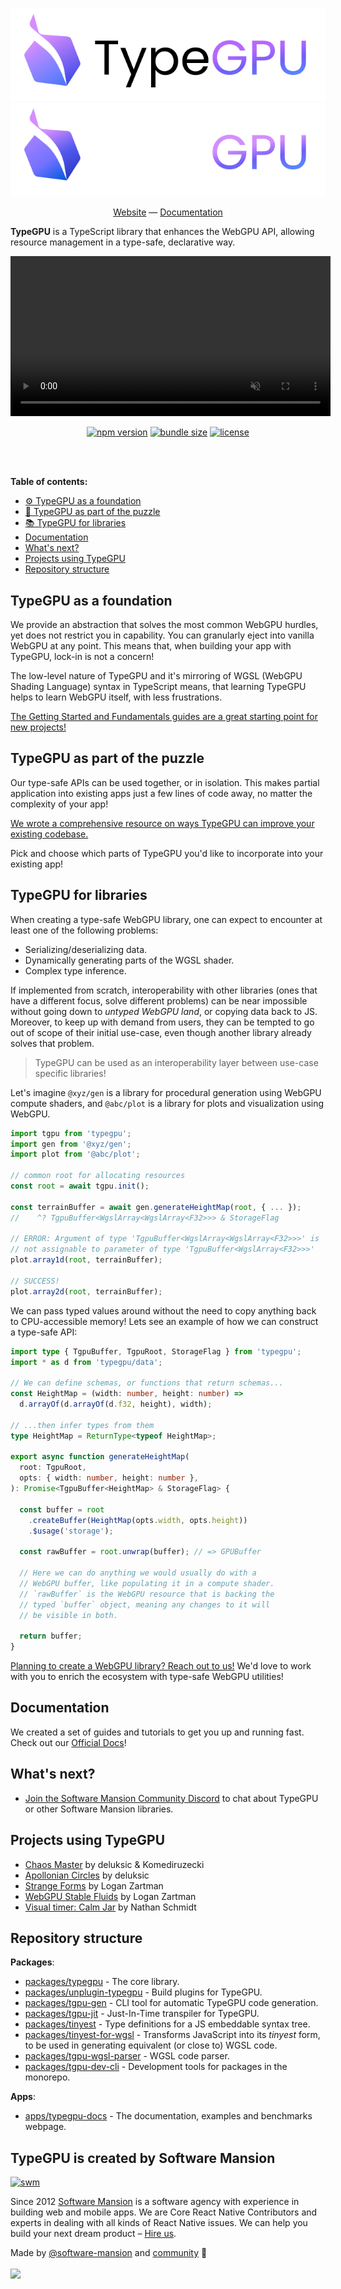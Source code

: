 <div align="center">

![TypeGPU (light mode)](./apps/typegpu-docs/public/typegpu-logo-light.svg#gh-light-mode-only)
![TypeGPU (dark mode)](./apps/typegpu-docs/public/typegpu-logo-dark.svg#gh-dark-mode-only)

[Website](https://docs.swmansion.com/TypeGPU) — [Documentation](https://docs.swmansion.com/TypeGPU/getting-started)

</div>

**TypeGPU** is a TypeScript library that enhances the WebGPU API, allowing resource management in a type-safe, declarative way.

<div align="center">
<video width="512" autoplay muted loop playsinline src="https://github.com/user-attachments/assets/5bca716d-477d-44a1-a839-5df0c8d9044c"></video>

<!-- automd:badges color="plum" license name="typegpu" bundlephobia no-npmDownloads -->

[![npm version](https://img.shields.io/npm/v/typegpu?color=plum)](https://npmjs.com/package/typegpu)
[![bundle size](https://img.shields.io/bundlephobia/minzip/typegpu?color=plum)](https://bundlephobia.com/package/typegpu)
[![license](https://img.shields.io/github/license/software-mansion/TypeGPU?color=plum)](https://github.com/software-mansion/TypeGPU/blob/main/LICENSE)

<!-- /automd -->

</div>

<br>
<br>

**Table of contents:**
- [⚙️ TypeGPU as a foundation](#typegpu-as-a-foundation)
- [🧩 TypeGPU as part of the puzzle](#typegpu-as-part-of-the-puzzle)
- [📚 TypeGPU for libraries](#typegpu-for-libraries)
- [Documentation](#documentation)
- [What's next?](#whats-next)
- [Projects using TypeGPU](#projects-using-typegpu)
- [Repository structure](#repository-structure)

## TypeGPU as a foundation

We provide an abstraction that solves the most common WebGPU hurdles, yet does not restrict you in capability.
You can granularly eject into vanilla WebGPU at any point. This means that, when building your app with TypeGPU,
lock-in is not a concern!

The low-level nature of TypeGPU and it's mirroring of WGSL (WebGPU Shading Language) syntax in TypeScript means,
that learning TypeGPU helps to learn WebGPU itself, with less frustrations.

[The Getting Started and Fundamentals guides are a great starting point for new projects!](https://docs.swmansion.com/TypeGPU/getting-started/)

## TypeGPU as part of the puzzle

Our type-safe APIs can be used together, or in isolation. This makes partial application into existing apps just a few lines of code away, no matter the complexity of your app!

[We wrote a comprehensive resource on ways TypeGPU can improve your existing codebase.](https://docs.swmansion.com/TypeGPU/integration/webgpu-interoperability/)

Pick and choose which parts of TypeGPU you'd like to incorporate into your existing app!

## TypeGPU for libraries

When creating a type-safe WebGPU library, one can expect to encounter at least one of the following problems:
- Serializing/deserializing data.
- Dynamically generating parts of the WGSL shader.
- Complex type inference.

If implemented from scratch, interoperability with other libraries (ones that have a different focus, solve different problems) can be near impossible without going down to *untyped WebGPU land*, or copying data back to JS. Moreover, to keep up with demand from users, they can be tempted to go out of scope of their initial use-case, even though another library already solves that problem.

> TypeGPU can be used as an interoperability layer between use-case specific libraries!

Let's imagine `@xyz/gen` is a library for procedural generation using WebGPU compute shaders, and `@abc/plot` is a library for plots and visualization using WebGPU.

```ts
import tgpu from 'typegpu';
import gen from '@xyz/gen';
import plot from '@abc/plot';

// common root for allocating resources
const root = await tgpu.init();

const terrainBuffer = await gen.generateHeightMap(root, { ... });
//    ^? TgpuBuffer<WgslArray<WgslArray<F32>>> & StorageFlag

// ERROR: Argument of type 'TgpuBuffer<WgslArray<WgslArray<F32>>>' is
// not assignable to parameter of type 'TgpuBuffer<WgslArray<F32>>>'
plot.array1d(root, terrainBuffer);

// SUCCESS!
plot.array2d(root, terrainBuffer);
```

We can pass typed values around without the need to copy anything back to CPU-accessible memory! Lets see an example of how we can construct a type-safe API:

```ts
import type { TgpuBuffer, TgpuRoot, StorageFlag } from 'typegpu';
import * as d from 'typegpu/data';

// We can define schemas, or functions that return schemas...
const HeightMap = (width: number, height: number) =>
  d.arrayOf(d.arrayOf(d.f32, height), width);

// ...then infer types from them
type HeightMap = ReturnType<typeof HeightMap>;

export async function generateHeightMap(
  root: TgpuRoot,
  opts: { width: number, height: number },
): Promise<TgpuBuffer<HeightMap> & StorageFlag> {

  const buffer = root
    .createBuffer(HeightMap(opts.width, opts.height))
    .$usage('storage');

  const rawBuffer = root.unwrap(buffer); // => GPUBuffer

  // Here we can do anything we would usually do with a
  // WebGPU buffer, like populating it in a compute shader.
  // `rawBuffer` is the WebGPU resource that is backing the
  // typed `buffer` object, meaning any changes to it will
  // be visible in both.

  return buffer;
}
```

[Planning to create a WebGPU library? Reach out to us!](https://discord.gg/8jpfgDqPcM) We'd love to work with you to enrich the ecosystem with type-safe WebGPU utilities!

## Documentation

We created a set of guides and tutorials to get you up and running fast. Check out our [Official Docs](https://docs.swmansion.com/TypeGPU/getting-started)!

## What's next?

- [Join the Software Mansion Community Discord](https://discord.gg/8jpfgDqPcM) to chat about TypeGPU or other Software Mansion libraries.

## Projects using TypeGPU

<!-- automd:file src="./projects-using-typegpu.md" -->

- [Chaos Master](https://chaos-master.vercel.app) by deluksic & Komediruzecki
- [Apollonian Circles](https://deluksic.github.io/apollonian-circles/) by deluksic
- [Strange Forms](https://github.com/loganzartman/strangeforms) by Logan Zartman
- [WebGPU Stable Fluids](https://github.com/loganzartman/webgpu-stable-fluids) by Logan Zartman
- [Visual timer: Calm Jar](https://apps.apple.com/us/app/visual-timer-calm-jar/id6741375962) by Nathan Schmidt

<!-- /automd -->

## Repository structure
**Packages**:
- [packages/typegpu](/packages/typegpu) - The core library.
- [packages/unplugin-typegpu](/packages/unplugin-typegpu) - Build plugins for TypeGPU.
- [packages/tgpu-gen](/packages/tgpu-gen) - CLI tool for automatic TypeGPU code generation.
- [packages/tgpu-jit](/packages/tgpu-jit) - Just-In-Time transpiler for TypeGPU.
- [packages/tinyest](/packages/tinyest) - Type definitions for a JS embeddable syntax tree.
- [packages/tinyest-for-wgsl](/packages/tinyest-for-wgsl) - Transforms JavaScript into its *tinyest* form, to be used in generating equivalent (or close to) WGSL code.
- [packages/tgpu-wgsl-parser](/packages/tgpu-wgsl-parser) - WGSL code parser.
- [packages/tgpu-dev-cli](/packages/tgpu-dev-cli) - Development tools for packages in the monorepo.

**Apps**:
- [apps/typegpu-docs](/apps/typegpu-docs) - The documentation, examples and benchmarks webpage.

## TypeGPU is created by Software Mansion

[![swm](https://logo.swmansion.com/logo?color=white&variant=desktop&width=150&tag=typegpu-github 'Software Mansion')](https://swmansion.com)

Since 2012 [Software Mansion](https://swmansion.com) is a software agency with experience in building web and mobile apps. We are Core React Native Contributors and experts in dealing with all kinds of React Native issues. We can help you build your next dream product – [Hire us](https://swmansion.com/contact/projects?utm_source=typegpu&utm_medium=readme).

<!-- automd:contributors author="software-mansion" -->

Made by [@software-mansion](https://github.com/software-mansion) and [community](https://github.com/software-mansion/TypeGPU/graphs/contributors) 💛
<br><br>
<a href="https://github.com/software-mansion/TypeGPU/graphs/contributors">
<img src="https://contrib.rocks/image?repo=software-mansion/TypeGPU" />
</a>

<!-- /automd -->
